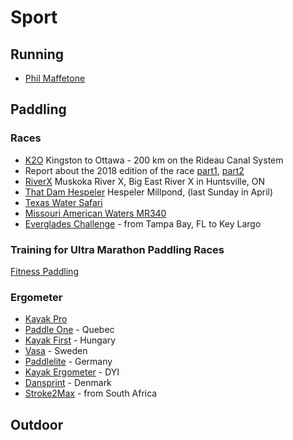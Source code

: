 # Sport

## Running

* [Phil Maffetone]

[Phil Maffetone]: https://philmaffetone.com

## Paddling

### Races

* [K2O] Kingston to Ottawa - 200 km on the Rideau Canal System
* Report about the 2018 edition of the race [part1](K2O/2018-report-part1.md), [part2](K2O/2018-report-part2.md)
* [RiverX] Muskoka River X, Big East River X in Huntsville, ON
* [That Dam Hespeler] Hespeler Millpond, (last Sunday in April)
* [Texas Water Safari]
* [Missouri American Waters MR340]
* [Everglades Challenge] - from Tampa Bay, FL to Key Largo

[K2O]: http://kingston2ottawa.ca
[RiverX]: http://muskokariverx.com
[That Dam Hespeler]: http://damhespeler.com
[Yukon River Quest]: https://www.yukonriverquest.com/
[Missouri American Waters MR340]: https://rivermiles.com/mr340/
[Texas Water Safari]: http://www.texaswatersafari.org/
[Everglades Challenge]: http://www.watertribe.com/events/evergladeschallenge/

### Training for Ultra Marathon Paddling Races

[Fitness Paddling](http://race.fit2paddle.com/carter-johnson-on-training-for-ultra-marathon-paddling-races/)

### Ergometer

* [Kayak Pro]
* [Paddle One] - Quebec
* [Kayak First] - Hungary
* [Vasa] - Sweden
* [Paddlelite] - Germany
* [Kayak Ergometer] - DYI
* [Dansprint] - Denmark
* [Stroke2Max] - from South Africa

[Kayak Pro]: http://www.kayakpro.com
[Paddle One]: http://www.paddleone.com
[Kayak First]: http://www.kayakfirst.com
[Vasa]: https://vasatrainer.com/product/kayak-ergometer-kayaking-ergo/
[Paddlelite]: http://www.paddlelite.de
[Kayak Ergometer]: https://www.kayakergometer.com/
[Dansprint]: http://www.dansprint.com/sys/site-2.html
[Stroke2Max]: http://stroke2max.com/

## Outdoor

